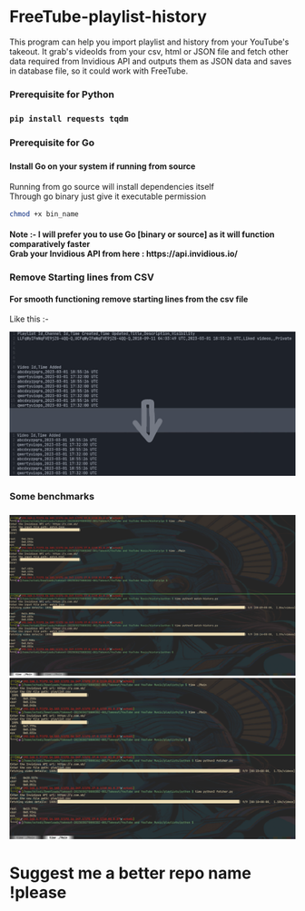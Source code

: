 # FreeTube-playlist-history
<p>This program can help you import playlist and history from your YouTube's takeout. It grab's videoIds from your csv, html or JSON file and fetch other data required from Invidious API and outputs them as JSON data and saves in database file, so it could work with FreeTube.<p1>

<h3>Prerequisite for Python<h3>

```bash
pip install requests tqdm
```

<h3>Prerequisite for Go<h3>
<h4> Install Go on your system if running from source</h4>
<p> Running from go source will install dependencies itself <br> Through go binary just give it executable permission<p1>

```bash
chmod +x bin_name
```
<h4>Note :- I will prefer you to use Go [binary or source] as it will function comparatively faster <br> Grab your Invidious API from here : https://api.invidious.io/ </h4>

<h3> Remove Starting lines from CSV </h3>
<h4> For smooth functioning remove starting lines from the csv file </h4>
<p> Like this :- <p1>

![alt text](https://github.com/octodi/FreeTube-playlist-history/blob/main/img/Untitled.png)

<h3> Some benchmarks <h3>

![alt text](https://github.com/octodi/FreeTube-playlist-history/blob/main/img/1.png)
![alt text](https://github.com/octodi/FreeTube-playlist-history/blob/main/img/2.png)

# Suggest me a better repo name !please




